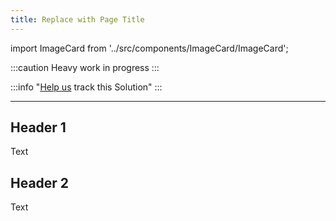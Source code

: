 ```yaml
---
title: Replace with Page Title
---
```

import ImageCard from '../src/components/ImageCard/ImageCard';

:::caution
Heavy work in progress
:::

:::info "[Help us](../../contribute) track this Solution"
:::

<div style={{ display: 'flex', flexWrap: 'wrap'}}>
    <ImageCard
    title="Recycled Plastics"
    description="Transforming discarded plastics into useful products, reducing plastic waste and its impact on the environment."
    imageUrl="img/recycled-plastics.png"
    linkUrl="../solution-recycled-plastics"
    />
    <ImageCard
    title="Recycled Plastics"
    description="Transforming discarded plastics into useful products, reducing plastic waste and its impact on the environment."
    imageUrl="img/recycled-plastics.png"
    linkUrl="../solution-recycled-plastics"
    />
    <ImageCard
    title="Recycled Plastics"
    description="Transforming discarded plastics into useful products, reducing plastic waste and its impact on the environment."
    imageUrl="img/recycled-plastics.png"
    linkUrl="../solution-recycled-plastics"
    />
</div>

---

## Header 1

Text

## Header 2

Text